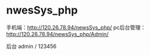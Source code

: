 # nwesSys_php

手机端：http://120.26.78.94/newsSys_php/
pc后台管理：http://120.26.78.94/newsSys_php/Admin/

后台 admin / 123456
